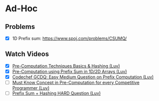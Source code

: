 # Ad-Hoc

## Problems

- [x] 1D Prefix sum: https://www.spoj.com/problems/CSUMQ/

## Watch Videos

- [x] [Pre-Computation Techniques Basics & Hashing (Luv)](https://youtu.be/efET3lxYCkM)
- [x] [Pre-Computation using Prefix Sum in 1D/2D Arrays (Luv)](https://youtu.be/nZe7P674xZo)
- [x] [Codechef GCDQ: Easy Medium Question on Prefix Computation (Luv)](https://youtu.be/e3qhRh4UOug)
- [ ] [Must Know Concept in Pre-Computation for every Competitive Programmer (Luv)](https://youtu.be/4wqDE1zNUwc)
- [ ] [Prefix Sum + Hashing HARD Question (Luv)](https://youtu.be/zwlCeWUGlE0)
